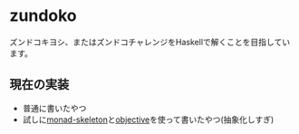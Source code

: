 # zundoko

ズンドコキヨシ、またはズンドコチャレンジをHaskellで解くことを目指しています。

## 現在の実装

- 普通に書いたやつ
- 試しに[monad-skeleton](https://github.com/fumieval/monad-skeleton)と[objective](https://github.com/fumieval/objective)を使って書いたやつ(抽象化しすぎ)
